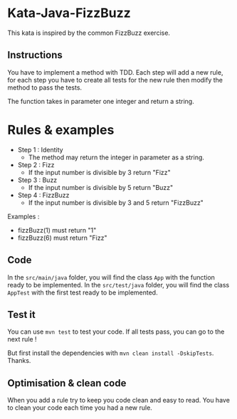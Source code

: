 # Kata-Java-FizzBuzz
This kata is inspired by the common FizzBuzz exercise.

## Instructions
You have to implement a method with TDD.
Each step will add a new rule, for each step you have to create all tests for the new rule then modify the method to pass the tests.

The function takes in parameter one integer and return a string.

# Rules & examples
* Step 1 : Identity
  - The method may return the integer in parameter as a string. 
* Step 2 : Fizz
  - If the input number is divisible by 3 return "Fizz"
* Step 3 : Buzz
  - If the input number is divisible by 5 return "Buzz"
* Step 4 : FizzBuzz
  - If the input number is divisible by 3 and 5 return "FizzBuzz"
  
Examples :
  - fizzBuzz(1) must return "1"
  - fizzBuzz(6) must return "Fizz"
  
## Code
In the `src/main/java` folder, you will find the class `App` with the function ready to be implemented.
In the `src/test/java` folder, you will find the class `AppTest` with the first test ready to be implemented.

## Test it
You can use `mvn test` to test your code. If all tests pass, you can go to the next rule !

But first install the dependencies with `mvn clean install -DskipTests`. Thanks.

## Optimisation & clean code
When you add a rule try to keep you code clean and easy to read. You have to clean your code each time you had a new rule.